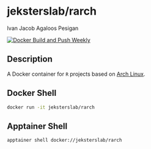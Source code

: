 # jeksterslab/rarch

Ivan Jacob Agaloos Pesigan

<!-- badges: start -->
[![Docker Build and Push Weekly](https://github.com/jeksterslab/docker-rocker/actions/workflows/docker-build-push-weekly.yml/badge.svg)](https://github.com/jeksterslab/docker-rocker/actions/workflows/docker-build-push-weekly.yml)
<!-- badges: end -->

## Description

A Docker container for `R` projects based on [Arch Linux](https://archlinux.org/).

## Docker Shell

```bash
docker run -it jeksterslab/rarch
```

## Apptainer Shell

```bash
apptainer shell docker://jeksterslab/rarch
```
